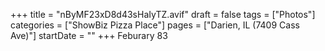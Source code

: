 +++
title = "nByMF23xD8d43sHaIyTZ.avif"
draft = false
tags = ["Photos"]
categories = ["ShowBiz Pizza Place"]
pages = ["Darien, IL (7409 Cass Ave)"]
startDate = ""
+++
Feburary 83
